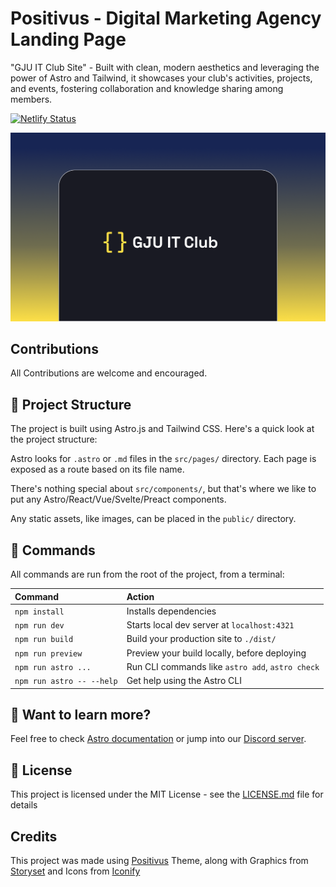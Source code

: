 # Positivus - Digital Marketing Agency Landing Page
"GJU IT Club Site" - Built with clean, modern aesthetics and leveraging the power of Astro and Tailwind, it showcases your club's activities, projects, and events, fostering collaboration and knowledge sharing among members.

[![Netlify Status](https://api.netlify.com/api/v1/badges/e5546baf-931c-487e-b329-5b1c9e337bbb/deploy-status)](https://app.netlify.com/sites/itclubgju/deploys)

![Cover](./public/cover.png)

## Contributions
All Contributions are welcome and encouraged. 


## 🚀 Project Structure

The project is built using Astro.js and Tailwind CSS. Here's a quick look at the project structure:

Astro looks for `.astro` or `.md` files in the `src/pages/` directory. Each page is exposed as a route based on its file name.

There's nothing special about `src/components/`, but that's where we like to put any Astro/React/Vue/Svelte/Preact components.

Any static assets, like images, can be placed in the `public/` directory.

## 🧞 Commands

All commands are run from the root of the project, from a terminal:

| Command                   | Action                                           |
| :------------------------ | :----------------------------------------------- |
| `npm install`             | Installs dependencies                            |
| `npm run dev`             | Starts local dev server at `localhost:4321`      |
| `npm run build`           | Build your production site to `./dist/`          |
| `npm run preview`         | Preview your build locally, before deploying     |
| `npm run astro ...`       | Run CLI commands like `astro add`, `astro check` |
| `npm run astro -- --help` | Get help using the Astro CLI                     |

## 👀 Want to learn more?

Feel free to check [Astro documentation](https://docs.astro.build) or jump into our [Discord server](https://astro.build/chat).

## 📄 License

This project is licensed under the MIT License - see the [LICENSE.md](LICENSE.md) file for details

## Credits
This project was made using [Positivus](https://github.com/manulthanura/Positivus) Theme, along with Graphics from [Storyset](https://storyset.com) and Icons from [Iconify](https://icon-sets.iconify.design/)